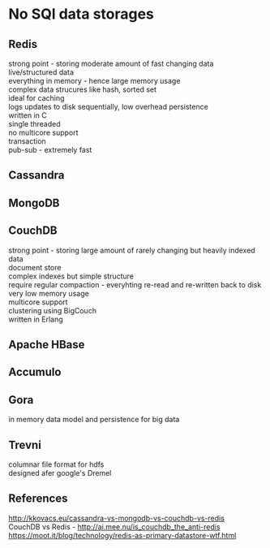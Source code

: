 No SQl data storages
====================

Redis
-----
strong point - storing moderate amount of fast changing data  
live/structured data  
everything in memory -  hence large memory usage  
complex data strucures like hash, sorted set  
ideal for caching  
logs updates to disk sequentially, low overhead persistence  
written in C  
single threaded  
no multicore support  
transaction  
pub-sub - extremely fast  

Cassandra
---------


MongoDB
-------


CouchDB
-------
strong point - storing large amount of rarely changing but heavily indexed data  
document store  
complex indexes but simple structure  
require regular compaction - everyhting re-read and re-written back to disk  
very low memory usage  
multicore support  
clustering using BigCouch  
written in Erlang  

Apache HBase
------------


Accumulo
--------

Gora
----
in memory data model and persistence for big data  

Trevni
------
columnar file format for hdfs  
designed afer google's Dremel  

References
----------
http://kkovacs.eu/cassandra-vs-mongodb-vs-couchdb-vs-redis  
CouchDB vs Redis - http://ai.mee.nu/is_couchdb_the_anti-redis  
https://moot.it/blog/technology/redis-as-primary-datastore-wtf.html  

